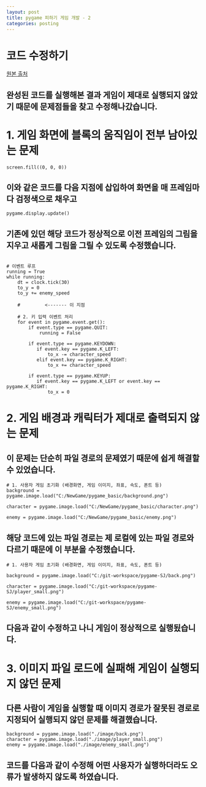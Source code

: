 ```yaml
---
layout: post
title: pygame 피하기 게임 개발 - 2
categories: posting
---
```


# 코드 수정하기

[원본 출처](https://wikidocs.net/131759)

## 완성된 코드를 실행해본 결과 게임이 제대로 실행되지 않았기 때문에 문제점들을 찾고 수정해나갔습니다.

# 1. 게임 화면에 블록의 움직임이 전부 남아있는 문제
```
screen.fill((0, 0, 0))
```
## 이와 같은 코드를 다음 지점에 삽입하여 화면을 매 프레임마다 검정색으로 채우고 
```
pygame.display.update()
``` 
## 기존에 있던 해당 코드가 정상적으로 이전 프레임의 그림을 지우고 새롭게 그림을 그릴 수 있도록 수정했습니다.
```

# 이벤트 루프 
running = True 
while running: 
    dt = clock.tick(30) 
    to_y = 0 
    to_y += enemy_speed 

    #         <------- 이 지점

    # 2. 키 입력 이벤트 처리 
    for event in pygame.event.get(): 
        if event.type == pygame.QUIT: 
            running = False 

        if event.type == pygame.KEYDOWN: 
           if event.key == pygame.K_LEFT: 
               to_x -= character_speed 
           elif event.key == pygame.K_RIGHT: 
               to_x += character_speed 

        if event.type == pygame.KEYUP: 
           if event.key == pygame.K_LEFT or event.key == pygame.K_RIGHT: 
               to_x = 0 

```

# 2. 게임 배경과 캐릭터가 제대로 출력되지 않는 문제
## 이 문제는 단순히 파일 경로의 문제였기 때문에 쉽게 해결할 수 있었습니다.
```
# 1. 사용자 게임 초기화 (배경화면, 게임 이미지, 좌표, 속도, 폰트 등) 
background = pygame.image.load("C:/NewGame/pygame_basic/background.png") 

character = pygame.image.load("C:/NewGame/pygame_basic/character.png") 

enemy = pygame.image.load("C:/NewGame/pygame_basic/enemy.png")
```
## 해당 코드에 있는 파일 경로는 제 로컬에 있는 파일 경로와 다르기 때문에 이 부분을 수정했습니다.
```
# 1. 사용자 게임 초기화 (배경화면, 게임 이미지, 좌표, 속도, 폰트 등)

background = pygame.image.load("C:/git-workspace/pygame-SJ/back.png")

character = pygame.image.load("C:/git-workspace/pygame-SJ/player_small.png")

enemy = pygame.image.load("C:/git-workspace/pygame-SJ/enemy_small.png")
```
## 다음과 같이 수정하고 나니 게임이 정상적으로 실행됬습니다.

# 3. 이미지 파일 로드에 실패해 게임이 실행되지 않던 문제

## 다른 사람이 게임을 실행할 때 이미지 경로가 잘못된 경로로 지정되어 실행되지 않던 문제를 해결했습니다.

```
background = pygame.image.load("./image/back.png")
character = pygame.image.load("./image/player_small.png")
enemy = pygame.image.load("./image/enemy_small.png")
```

## 코드를 다음과 같이 수정해 어떤 사용자가 실행하더라도 오류가 발생하지 않도록 하였습니다.